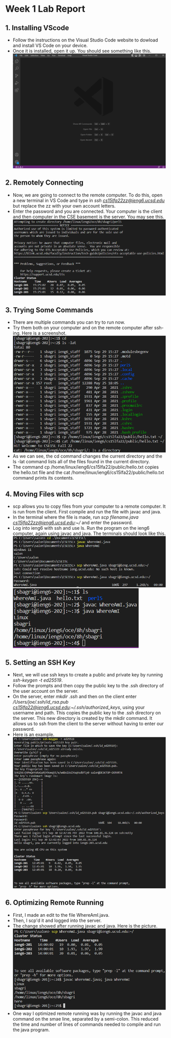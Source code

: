 # Week 1 Lab Report
## 1. Installing VScode  
* Follow the instructions on the Visual Studio Code website to dowload and install VS Code on your device.
* Once it is installed, open it up. You should see something like this.  
![Image](vscode.png)

## 2. Remotely Connecting  
* Now, we are going to connect to the remote computer. To do this, open a new terminal in VS Code and type in *ssh cs15lfa22zz@ieng6.ucsd.edu* but replace the zz with your own account letters.
* Enter the password and you are connected. Your computer is the client and then computer in the CSE basement is the server. You may see this.  
![Image](remotestep.png)

## 3. Trying Some Commands
* There are multiple commands you can try to run now.
* Try them both on your computer and on the remote computer after ssh-ing. Here is a screenshot.  
![Image](commands.png)  
* As we can see, the cd command changes the current directory and the ls -lat command lists all of the files found in the current directory.
* The command cp /home/linux/ieng6/cs15lfa22/public/hello.txt copies the hello.txt file and the cat /home/linux/ieng6/cs15lfa22/public/hello.txt command prints its contents. 
## 4. Moving Files with scp
* scp allows you to copy files from your computer to a remote computer. It is run from the client. First compile and run the file with javac and java.
* In the terminal where the file is made, run *scp filename.java cs15lfa22zz@ieng6.ucsd.edu:~/* and enter the password.
* Log into ieng6 with ssh and use ls. Run the program on the ieng6 computer, again using javac and java. The terminals should look like this.  
![Image](move1.png)  
![Image](move2.png)

## 5. Setting an SSH Key
* Next, we will use ssh keys to create a public and private key by running *ssh-keygen -t ed25519*.
* Follow the prompts and then copy the public key to the .ssh directory of the user account on the server.  
* On the server, enter *mkdir .ssh* and then on the client enter */Users/joe/.ssh/id_rsa.pub cs15lfa22@ieng6.ucsd.edu:~/.ssh/authorized_keys*, using your username and path. This copies the public key to the .ssh directory on the server. This new directory is created by the mkdir command. It allows us to ssh from the client to the server without having to enter our password.  
* Here is an example.  
![Image](keys.png)

## 6. Optimizing Remote Running
* First, I made an edit to the file WhereAmI.java.  
* Then, I scp'd it and logged into the server.
* The change showed after running javac and java. Here is the picture.  
![Image](shortcut.png)  
* One way I optimized remote running was by running the javac and java command on the smae line, separated by a semi-colon. This reduced the time and number of lines of commands needed to compile and run the java program.